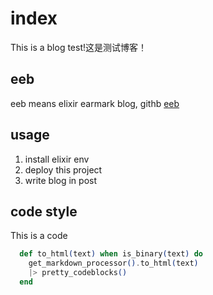 # index
This is a blog test!这是测试博客！

## eeb
eeb means elixir earmark blog, githb [eeb](https://github.com/aborn/eeb)

## usage
1. install elixir env
2. deploy this project
3. write blog in post

## code style
This is a code
```elixir
  def to_html(text) when is_binary(text) do
    get_markdown_processor().to_html(text)
    |> pretty_codeblocks()
  end
```
